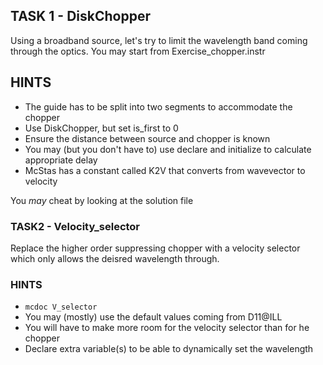 ## TASK 1 - DiskChopper
Using a broadband source, let's try to limit the wavelength band coming through the optics.
You may start from Exercise_chopper.instr


## HINTS
* The guide has to be split into two segments to accommodate the chopper
* Use DiskChopper, but set is_first to 0
* Ensure the distance between source and chopper is known
* You may (but you don't have to) use declare and initialize to calculate appropriate delay
* McStas has a constant called K2V that converts from wavevector to velocity

You _may_ cheat by looking at the solution file

### TASK2 - Velocity_selector
Replace the higher order suppressing chopper with a velocity selector which only
allows the deisred wavelength through.

### HINTS
* ```mcdoc V_selector```
* You may (mostly) use the default values coming from D11@ILL
* You will have to make more room for the velocity selector than for he chopper
* Declare extra variable(s) to be able to dynamically set the wavelength

